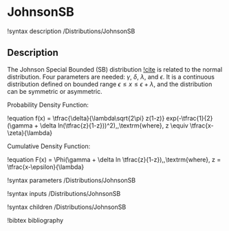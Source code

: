 # JohnsonSB

!syntax description /Distributions/JohnsonSB

## Description

The Johnson Special Bounded (SB) distribution [!cite](johnson1994continuous)
is related to the normal distribution. Four parameters
are needed: $\gamma$, $\delta$, $\lambda$, and $\epsilon$. It is a continuous distribution defined on
bounded range $\epsilon \leq x \leq \epsilon + \lambda$, and the distribution can be symmetric or
asymmetric.

Probability Density Function:

!equation
f(x) = \tfrac{\delta}{\lambda\sqrt{2\pi} z(1-z)} exp(-\tfrac{1}{2}(\gamma + \delta ln(\tfrac{z}{1-z}))^2),\,\textrm{where}\, z \equiv \tfrac{x-\zeta}{\lambda}

Cumulative Density Function:

!equation
F(x) = \Phi(\gamma + \delta ln \tfrac{z}{1-z}),\,\textrm{where}\, z = \tfrac{x-\epsilon}{\lambda}

!syntax parameters /Distributions/JohnsonSB

!syntax inputs /Distributions/JohnsonSB

!syntax children /Distributions/JohnsonSB

!bibtex bibliography
